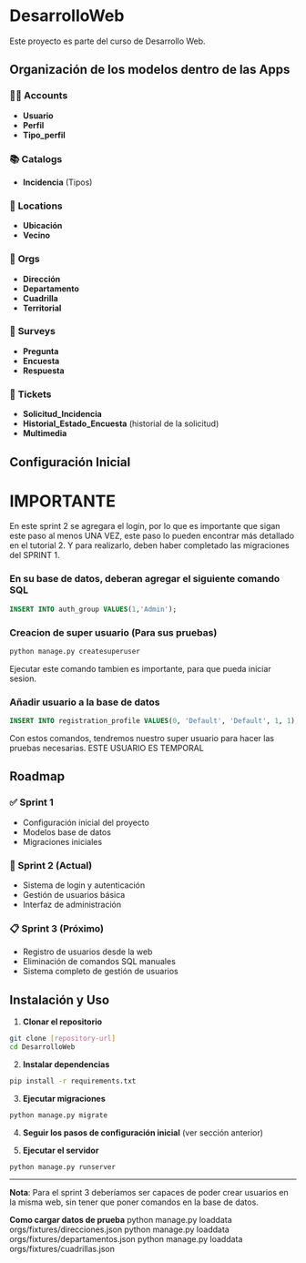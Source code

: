 # DesarrolloWeb

Este proyecto es parte del curso de Desarrollo Web.


## Organización de los modelos dentro de las Apps

### 🧑‍💼 **Accounts**
- **Usuario**
- **Perfil**
- **Tipo_perfil**

### 📚 **Catalogs**
- **Incidencia** (Tipos)

### 📍 **Locations**
- **Ubicación**
- **Vecino**

### 🏢 **Orgs**
- **Dirección**
- **Departamento**
- **Cuadrilla**
- **Territorial**

### 📝 **Surveys**
- **Pregunta**
- **Encuesta**
- **Respuesta**

### 🎫 **Tickets**
- **Solicitud_Incidencia**
- **Historial_Estado_Encuesta** (historial de la solicitud)
- **Multimedia**

## Configuración Inicial

# IMPORTANTE
En este sprint 2 se agregara el login, por lo que es importante que sigan este paso al menos UNA VEZ, este paso lo pueden encontrar más detallado en el tutorial 2. Y para realizarlo, deben haber completado las migraciones del SPRINT 1.

### En su base de datos, deberan agregar el siguiente comando SQL
```sql
INSERT INTO auth_group VALUES(1,'Admin');
```

### Creacion de super usuario (Para sus pruebas)
```bash
python manage.py createsuperuser
```
Ejecutar este comando tambien es importante, para que pueda iniciar sesion.

### Añadir usuario a la base de datos
```sql
INSERT INTO registration_profile VALUES(0, 'Default', 'Default', 1, 1);
```
Con estos comandos, tendremos nuestro super usuario para hacer las pruebas necesarias. ESTE USUARIO ES TEMPORAL

## Roadmap

### ✅ Sprint 1
- Configuración inicial del proyecto
- Modelos base de datos
- Migraciones iniciales

### 🔄 Sprint 2 (Actual)
- Sistema de login y autenticación
- Gestión de usuarios básica
- Interfaz de administración

### 📋 Sprint 3 (Próximo)
- Registro de usuarios desde la web
- Eliminación de comandos SQL manuales
- Sistema completo de gestión de usuarios

## Instalación y Uso

1. **Clonar el repositorio**
```bash
git clone [repository-url]
cd DesarrolloWeb
```

2. **Instalar dependencias**
```bash
pip install -r requirements.txt
```

3. **Ejecutar migraciones**
```bash
python manage.py migrate
```

4. **Seguir los pasos de configuración inicial** (ver sección anterior)

5. **Ejecutar el servidor**
```bash
python manage.py runserver
```

---
**Nota**: Para el sprint 3 deberíamos ser capaces de poder crear usuarios en la misma web, sin tener que poner comandos en la base de datos.

**Como cargar datos de prueba**
python manage.py loaddata orgs/fixtures/direcciones.json
python manage.py loaddata orgs/fixtures/departamentos.json
python manage.py loaddata orgs/fixtures/cuadrillas.json